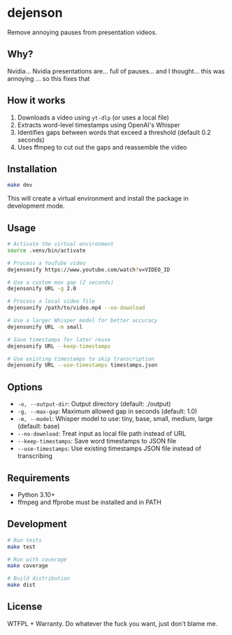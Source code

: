 # dejenson

Remove annoying pauses from presentation videos.

## Why?

Nvidia... Nvidia presentations are... full of pauses... and I thought...
this was annoying ... so this fixes that

## How it works

1. Downloads a video using `yt-dlp` (or uses a local file)
2. Extracts word-level timestamps using OpenAI's Whisper
3. Identifies gaps between words that exceed a threshold (default 0.2 seconds)
4. Uses ffmpeg to cut out the gaps and reassemble the video

## Installation

```bash
make dev
```

This will create a virtual environment and install the package in development mode.

## Usage

```bash
# Activate the virtual environment
source .venv/bin/activate

# Process a YouTube video
dejensonify https://www.youtube.com/watch?v=VIDEO_ID

# Use a custom max gap (2 seconds)
dejensonify URL -g 2.0

# Process a local video file
dejensonify /path/to/video.mp4 --no-download

# Use a larger Whisper model for better accuracy
dejensonify URL -m small

# Save timestamps for later reuse
dejensonify URL --keep-timestamps

# Use existing timestamps to skip transcription
dejensonify URL --use-timestamps timestamps.json
```

## Options

- `-o, --output-dir`: Output directory (default: ./output)
- `-g, --max-gap`: Maximum allowed gap in seconds (default: 1.0)
- `-m, --model`: Whisper model to use: tiny, base, small, medium, large (default: base)
- `--no-download`: Treat input as local file path instead of URL
- `--keep-timestamps`: Save word timestamps to JSON file
- `--use-timestamps`: Use existing timestamps JSON file instead of transcribing

## Requirements

- Python 3.10+
- ffmpeg and ffprobe must be installed and in PATH

## Development

```bash
# Run tests
make test

# Run with coverage
make coverage

# Build distribution
make dist
```

## License

WTFPL + Warranty. Do whatever the fuck you want, just don't blame me.
